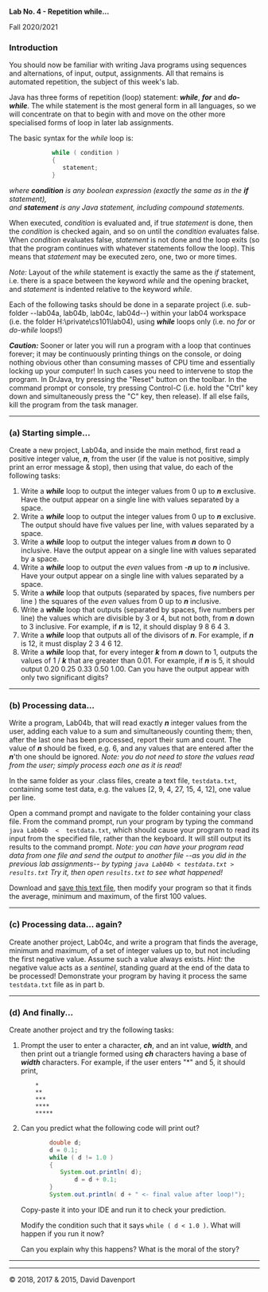  **Lab No. 4  - Repetition while...**

 Fall 2020/2021

### Introduction

You should now be familiar with writing Java programs using sequences and alternations, of input, output, assignments. All that remains is automated repetition, the subject of this week's lab. 

Java has three forms of repetition (loop) statement: ***while***, ***for*** and ***do-while***. The while statement is the most general form in all languages, so we will concentrate on that to begin with and move on the other more specialised forms of loop in later lab assignments.

The basic syntax for the _while_ loop is:
```java
			while ( condition )
			{
			   statement;
			}
```
  *where **condition** _is any boolean expression (exactly the same as in the_ **if** _statement),  
and_ **statement** _is any Java statement, including compound statements._*

When executed, _condition_ is evaluated and, if true _statement_ is done, then the _condition_ is checked again, and so on until the _condition_ evaluates false. When _condition_ evaluates false, _statement_ is not done and the loop exits (so that the program continues with whatever statements follow the loop). This means that _statement_ may be executed zero, one, two or more times.

_Note:_ Layout of the _while_ statement is exactly the same as the _if_ statement, i.e. there is a space between the keyword _while_ and the opening bracket, and _statement_ is indented relative to the keyword _while_.

Each of the following tasks should be done in a separate project (i.e. sub-folder --lab04a, lab04b, lab04c, lab04d--) within your lab04 workspace (i.e. the folder H:\\private\\cs101\\lab04), using ***while*** loops only (i.e. no _for_ or _do-while_ loops!)

**_Caution:_** Sooner or later you will run a program with a loop that continues forever; it may be continuously printing things on the console, or doing nothing obvious other than consuming masses of CPU time and essentially locking up your computer! In such cases you need to intervene to stop the program. In DrJava, try pressing the "Reset" button on the toolbar. In the command prompt or console, try pressing Control-C (i.e. hold the "Ctrl" key down and simultaneously press the "C" key, then release). If all else fails, kill the program from the task manager.

* * *

### (a) Starting simple...

Create a new project, Lab04a, and inside the main method, first read a positive integer value,  **_n_**, from the user (if the value is not positive, simply print an error message & stop), then using that value, do each of the following tasks:

1.  Write a ***while*** loop to output the integer values from 0 up to **_n_** exclusive. Have the output appear on a single line with values separated by a space.
2.  Write a ***while*** loop to output the integer values from 0 up to **_n_** exclusive. The output should have five values per line, with values separated by a space.
3.  Write a ***while*** loop to output the integer values from **_n_** down to 0 inclusive. Have the output appear on a single line with values separated by a space.
4.  Write a ***while*** loop to output the _even_ values from \-**_n_** up to **_n_** inclusive. Have your output appear on a single line with values separated by a space.
5.  Write a ***while*** loop that outputs (separated by spaces, five numbers per line ) the squares of the _even_ values from 0 up to **_n_** inclusive. 
6.  Write a ***while*** loop that outputs (separated by spaces, five numbers per line) the values which are divisible by 3 or 4, but not both, from **_n_** down to 3 inclusive.  For example, if **_n_** is 12, it should display 9 8 6 4 3.
7.  Write a ***while*** loop that outputs all of the divisors of **_n_**. For example, if **_n_** is 12, it must display 2 3 4 6 12.
8.  Write a ***while*** loop that, for every integer **_k_** from **_n_** down to 1, outputs the values of 1 / **_k_**  that are greater than 0.01. For example, if **_n_** is 5, it should output 0.20 0.25 0.33 0.50 1.00. Can you have the output appear with only two significant digits?

* * *

### (b) Processing data...

Write a program, Lab04b, that will read exactly ***n*** integer values from the user, adding each value to a sum and simultaneously counting them; then, after the last one has been processed, report their sum and count. The value of ***n*** should be fixed, e.g. 6, and any values that are entered after the ***n***'th one should be ignored. _Note: you do not need to store the values read from the user; simply process each one as it is read!_

In the same folder as your .class files, create a text file, ``testdata.txt``, containing some test data, e.g. the values \[2, 9, 4, 27, 15, 4, 12\], one value per line.

Open a command prompt and navigate to the folder containing your class file. From the command prompt, run your program by typing the command ``java Lab04b  <  testdata.txt``, which should cause your program to read its input from the specified file, rather than the keyboard. It will still output its results to the command prompt. _Note: you can have your program read data from one file and send the output to another file --as you did in the previous lab assignments-- by typing ``java Lab04b < testdata.txt > results.txt`` Try it, then open ``results.txt`` to see what happened!_

Download and [save this text file](http://web.archive.org/web/20191227214711/http://www.cs.bilkent.edu.tr/~david/cs101/assignments/lab04/realdata.txt), then modify your program so that it finds the average, minimum and maximum, of the first 100 values.

* * *

### (c) Processing data... again?

Create another project, Lab04c, and write a program that finds the average, minimum and maximum, of a set of integer values up to, but not including the first negative value. Assume such a value always exists. _Hint:_ the negative value acts as a _sentinel_, standing guard at the end of the data to be processed! Demonstrate your program by having it process the same ``testdata.txt`` file as in part b.

* * *

### (d) And finally...

Create another project and try the following tasks:

1.  Prompt the user to enter a character, ***ch***, and an int value, ***width***, and then print out a triangle formed using ***ch*** characters having a base of ***width*** characters. For example, if the user enters "*" and 5, it should print,
    
			*
			**
			***
			****
			*****
    
2.  Can you predict what the following code will print out?
    
    ```java
			double d;
			d = 0.1;
			while ( d != 1.0 )
			{
			   System.out.println( d);
		           d = d + 0.1;
			}
			System.out.println( d + " <- final value after loop!");
    ```
    
    Copy-paste it into your IDE and run it to check your prediction.
    
    Modify the condition such that it says ``while ( d < 1.0 )``. What will happen if you run it now?  
    
    Can you explain why this happens? What is the moral of the story?
    

* * *

* * *

© 2018, 2017 & 2015, David Davenport
